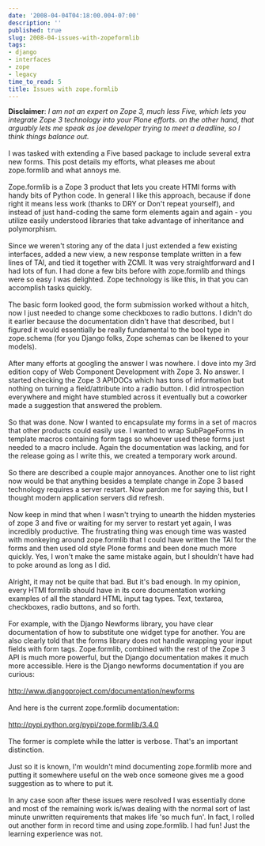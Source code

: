 ```yaml
---
date: '2008-04-04T04:18:00.004-07:00'
description: ''
published: true
slug: 2008-04-issues-with-zopeformlib
tags:
- django
- interfaces
- zope
- legacy
time_to_read: 5
title: Issues with zope.formlib
---
```


<span style="font-weight: bold;">Disclaimer</span>:  <span style="font-style: italic;">I am not an expert on Zope 3, much less Five, which lets you integrate Zope 3 technology into your Plone efforts.  on the other hand, that arguably lets me speak as joe developer trying to meet a deadline, so I think things balance out.</span><br /><br />I was tasked with extending a Five based package to include several extra new forms.  This post details my efforts, what pleases me about zope.formlib and what annoys me.<br /><br />Zope.formlib is a Zope 3 product that lets you create HTMl forms with handy bits of Python code.  In general I like this approach, because if done right it means less work (thanks to DRY or Don't repeat yourself), and instead of just hand-coding the same form elements again and again - you utilize easily understood libraries that take advantage of inheritance and polymorphism.<br /><br />Since we weren't storing any of the data I just extended a few existing interfaces, added a new view, a new response template written in a few lines of TAl, and tied it together with ZCMl.  It was very straightforward and I had lots of fun.  I had done a few bits before with zope.formlib and things were so easy I was delighted.  Zope technology is like this, in that you can accomplish tasks quickly.<br /><br />The basic form looked good, the form submission worked without a hitch, now I just needed to change some checkboxes to radio buttons.  I didn't do it earlier because the documentation didn't have that described, but I figured it would essentially be really fundamental to the bool type in zope.schema (for you Django folks, Zope schemas can be likened to your models).<br /><br />After many efforts at googling the answer I was nowhere.  I dove into my 3rd edition copy of Web Component Development with Zope 3.  No answer.  I started checking the Zope 3 APIDOCs which has tons of information but nothing on turning a field/attribute into a radio button.  I did introspection everywhere and might have stumbled across it eventually but a coworker made a suggestion that answered the problem.<br /><br />So that was done.  Now I wanted to encapsulate my forms in a set of macros that other products could easily use.  I wanted to wrap SubPageForms in template macros containing form tags so whoever used these forms just needed to a macro include.  Again the documentation was lacking, and for the release going as I write this, we created a temporary work around.<br /><br />So there are described a couple major annoyances.  Another one to list right now would be that anything besides a template change in Zope 3 based technology requires a server restart.  Now pardon me for saying this, but I thought modern application servers did refresh.<br /><br />Now keep in mind that when I wasn't trying to unearth the hidden mysteries of zope 3 and five or waiting for my server to restart yet again, I was incredibly productive.  The frustrating thing was enough time was wasted with monkeying around zope.formlib  that I could have written the TAl for the forms and then used old style Plone forms and been done much more quickly.  Yes, I won't make the same mistake again, but I shouldn't have had to poke around as long as I did.<br /><br />Alright, it may not be quite that bad.  But it's bad enough.  In my opinion, every HTMl formlib should have in its core documentation working examples of all the standard HTML input tag types.  Text, textarea, checkboxes, radio buttons, and so forth.<br /><br />For example, with the Django Newforms library, you have clear documentation of how to substitute one widget type for another.  You are also clearly told that the forms library does not handle wrapping your input fields with form tags.  Zope.formlib, combined with the rest of the Zope 3 API is much more powerful, but the Django documentation makes it much more accessible.  Here is the Django newforms documentation if you are curious:<br /><br /><a href="http://www.djangoproject.com/documentation/newforms">http://www.djangoproject.com/documentation/newforms</a><br /><br />And here is the current zope.formlib documentation:<br /><br /><a href="http://pypi.python.org/pypi/zope.formlib/3.4.0">http://pypi.python.org/pypi/zope.formlib/3.4.0</a><br /><br />The former is complete while the latter is verbose.  That's an important distinction.<br /><br />Just so it is known, I'm wouldn't mind documenting zope.formlib more and putting it somewhere useful on the web once someone gives me a good suggestion as to where to put it.<br /><br />In any case soon after these issues were resolved I was essentially done and most of the remaining work is/was dealing with the normal sort of last minute unwritten requirements that makes life 'so much fun'.  In fact, I rolled out another form in record time and using zope.formlib.  I had fun!   Just the learning experience was not.
